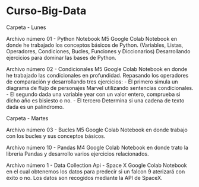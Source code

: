 # Curso-Big-Data
Carpeta - Lunes

  Archivo número 01 - Python Notebook M5 
    Google Colab Notebook en donde he trabajado los conceptos básicos de Python. 
    (Variables, Listas, Operadores, Condiciones, Bucles, Funciones y Diccionarios)
    Desarrollando ejercicios para dominar las bases de Python.
    
  Archivo número 02 - Condicionales M5
    Google Colab Notebook en donde he trabajado las condicionales en profundidad. 
    Repasando los operadores de comparación y desarrollando tres ejercicios: 
    - El primero simula un diagrama de flujo de personajes Marvel utilizando sentencias condicionales.
    - El segundo dada una variable year con un valor entero, comprueba si dicho año es bisiesto o no.
    - El tercero Determina si una cadena de texto dada es un palíndromo.


Carpeta - Martes

  Archivo número 03 - Bucles M5
    Google Colab Notebook en donde trabajo con los bucles y sus conceptos básicos.


  Archivo número 10 - Pandas M4
    Google Colab Notebook en donde trato la librería Pandas y desarrollo varios ejercicios relacionados.


  Archivo número 1 - Data Collection Api - Space X
    Google Colab Notebook en el cual obtenemos los datos para predecir si un falcon 9 aterizará con éxito o no. 
    Los datos son recogidos mediante la API de SpaceX.
    

